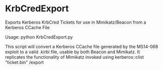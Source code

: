 # KrbCredExport
Exports Kerberos KrbCred Tickets for use in Mimikatz/Beacon from a Kerberos CCache File

Usage: python KrbCredExport.py <ccache file> <export filename>

This script will convert a Kerberos CCache file generated by the MS14-068 exploit to a valid .kirbi file, usable by both Beacon and Mimikatz.
It replicates the functionality of Mimikatz invoked using kerberos::clist "ticket.bin" /export
